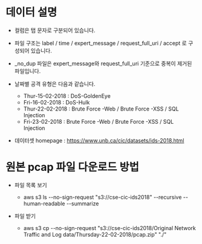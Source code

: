 # 데이터 설명

- 컬럼은 탭 문자로 구분되어 있습니다.

- 파일 구조는 label / time / expert_message / request_full_uri / accept 로 구성되어 있습니다.

- _no_dup 파일은 expert_message와 request_full_uri 기준으로 중복이 제거된 파일입니다.

- 날짜별 공격 유형은 다음과 같습니다.
	- Thur-15-02-2018 : DoS-GoldenEye
	- Fri-16-02-2018 : DoS-Hulk
	- Thur-22-02-2018 : Brute Force -Web / Brute Force -XSS / SQL Injection
	- Fri-23-02-2018 : Brute Force -Web / Brute Force -XSS / SQL Injection

- 데이터셋 homepage : https://www.unb.ca/cic/datasets/ids-2018.html


# 원본 pcap 파일 다운로드 방법

- 파일 목록 보기
	- aws s3 ls --no-sign-request "s3://cse-cic-ids2018" --recursive --human-readable --summarize

- 파일 받기
	- aws s3 cp --no-sign-request "s3://cse-cic-ids2018/Original Network Traffic and Log data/Thursday-22-02-2018/pcap.zip" "./"